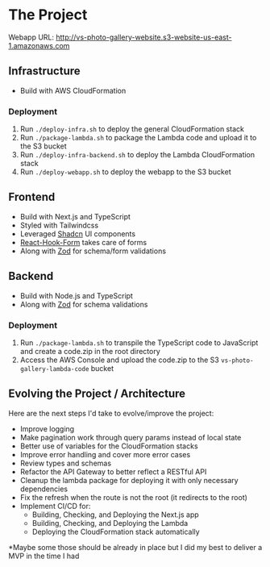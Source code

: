 # The Project
Webapp URL: http://vs-photo-gallery-website.s3-website-us-east-1.amazonaws.com

## Infrastructure
- Build with AWS CloudFormation

### Deployment
1. Run `./deploy-infra.sh` to deploy the general CloudFormation stack
2. Run `./package-lambda.sh` to package the Lambda code and upload it to the S3 bucket
3. Run `./deploy-infra-backend.sh` to deploy the Lambda CloudFormation stack
4. Run `./deploy-webapp.sh` to deploy the webapp to the S3 bucket

## Frontend
- Build with Next.js and TypeScript
- Styled with Tailwindcss
- Leveraged [Shadcn](https://ui.shadcn.com) UI components
- [React-Hook-Form](https://react-hook-form.com) takes care of forms
- Along with [Zod](https://zod.dev) for schema/form validations

## Backend
- Build with Node.js and TypeScript
- Along with [Zod](https://zod.dev) for schema validations

### Deployment
1. Run `./package-lambda.sh` to transpile the TypeScript code to JavaScript and create a code.zip in the root directory
2. Access the AWS Console and upload the code.zip to the S3 `vs-photo-gallery-lambda-code` bucket

## Evolving the Project / Architecture
Here are the next steps I'd take to evolve/improve the project:

- Improve logging
- Make pagination work through query params instead of local state
- Better use of variables for the CloudFormation stacks
- Improve error handling and cover more error cases
- Review types and schemas
- Refactor the API Gateway to better reflect a RESTful API
- Cleanup the lambda package for deploying it with only necessary dependencies
- Fix the refresh when the route is not the root (it redirects to the root)
- Implement CI/CD for:
  - Building, Checking, and Deploying the Next.js app
  - Building, Checking, and Deploying the Lambda
  - Deploying the CloudFormation stack automatically

\*Maybe some those should be already in place but I did my best to deliver a MVP in the time I had